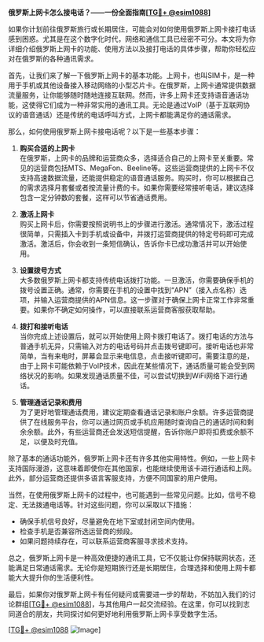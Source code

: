 **俄罗斯上网卡怎么接电话？——一份全面指南[[TG💪+ @esim1088](https://t.me/s/esim1088)]**

如果你计划前往俄罗斯旅行或长期居住，可能会对如何使用俄罗斯上网卡接打电话感到困惑。尤其是在这个数字化时代，网络和通信工具已经密不可分。本文将为你详细介绍俄罗斯上网卡的功能、使用方法以及接打电话的具体步骤，帮助你轻松应对在俄罗斯的各种通讯需求。

首先，让我们来了解一下俄罗斯上网卡的基本功能。上网卡，也叫SIM卡，是一种用于手机或其他设备接入移动网络的小型芯片卡。在俄罗斯，上网卡通常提供数据流量服务，让你能够随时随地连接互联网。然而，许多上网卡还支持语音通话功能，这使得它们成为一种非常实用的通讯工具。无论是通过VoIP（基于互联网协议的语音通话）还是传统的电话呼叫方式，上网卡都能满足你的通话需求。

那么，如何使用俄罗斯上网卡接电话呢？以下是一些基本步骤：

1. **购买合适的上网卡**  
在俄罗斯，上网卡的品牌和运营商众多，选择适合自己的上网卡至关重要。常见的运营商包括MTS、MegaFon、Beeline等。这些运营商提供的上网卡不仅支持高速数据流量，还能提供稳定的语音通话服务。购买时，你可以根据自己的需求选择月套餐或者按流量计费的卡。如果你需要经常接听电话，建议选择包含一定分钟数的套餐，这样可以节省通话费用。

2. **激活上网卡**  
购买上网卡后，你需要按照说明书上的步骤进行激活。通常情况下，激活过程很简单，只需插入卡到手机或设备中，并拨打运营商提供的特定号码即可完成激活。激活后，你会收到一条短信确认，告诉你卡已成功激活并可以开始使用。

3. **设置拨号方式**  
大多数俄罗斯上网卡都支持传统电话拨打功能。一旦激活，你需要确保手机的拨号设置正确。通常，你需要在手机的设置中找到“APN”（接入点名称）选项，并输入运营商提供的APN信息。这一步骤对于确保上网卡正常工作非常重要。如果你不确定如何操作，可以直接联系运营商客服获取帮助。

4. **拨打和接听电话**  
当你完成上述设置后，就可以开始使用上网卡拨打电话了。拨打电话的方法与普通手机无异，只需输入对方的电话号码并点击拨号键即可。接听电话也非常简单，当有来电时，屏幕会显示来电信息，点击接听键即可。需要注意的是，由于上网卡可能依赖于VoIP技术，因此在某些情况下，通话质量可能会受到网络状况的影响。如果发现通话质量不佳，可以尝试切换到WiFi网络下进行通话。

5. **管理通话记录和费用**  
为了更好地管理通话费用，建议定期查看通话记录和账户余额。许多运营商提供了在线服务平台，你可以通过网页或手机应用随时查询自己的通话时间和剩余余额。此外，有些运营商还会发送短信提醒，告诉你账户即将扣费或余额不足，以便及时充值。

除了基本的通话功能外，俄罗斯上网卡还有许多其他实用特性。例如，一些上网卡支持国际漫游，这意味着即使你在其他国家，也能继续使用该卡进行通话和上网。此外，部分运营商还提供多语言客服支持，方便不同国家的用户使用。

当然，在使用俄罗斯上网卡的过程中，也可能遇到一些常见问题。比如，信号不稳定、无法拨通电话等。针对这些问题，你可以采取以下措施：

- 确保手机信号良好，尽量避免在地下室或封闭空间内使用。
- 检查手机是否兼容所选运营商的频段。
- 如果问题持续存在，可以联系运营商客服寻求技术支持。

总之，俄罗斯上网卡是一种高效便捷的通讯工具，它不仅能让你保持联网状态，还能满足日常通话需求。无论你是短期旅行还是长期居住，合理选择和使用上网卡都能大大提升你的生活便利性。

最后，如果你对俄罗斯上网卡有任何疑问或需要进一步的帮助，不妨加入我们的讨论群组[[TG💪+ @esim1088](https://t.me/s/esim1088)]，与其他用户一起交流经验。在这里，你可以找到志同道合的朋友，共同探讨如何更好地利用俄罗斯上网卡享受数字生活。

[[TG💪+ @esim1088](https://t.me/s/esim1088) ![Image](https://i.postimg.cc/4NQfJmqS/Snipaste-2025-05-13-00-14-12.png)]